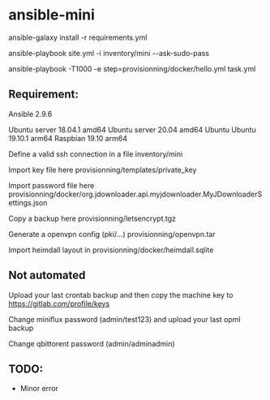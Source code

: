 # ansible-mini

ansible-galaxy install -r requirements.yml

ansible-playbook site.yml  -i inventory/mini --ask-sudo-pass

ansible-playbook  -T1000 -e step=provisionning/docker/hello.yml task.yml  

## Requirement:

Ansible 2.9.6

Ubuntu server 18.04.1 amd64
Ubuntu server 20.04   amd64
Ubuntu Ubuntu 19.10.1 arm64
Raspbian      19.10   arm64

Define a valid ssh connection in a file inventory/mini

Import key file here provisionning/templates/private_key

Import password file here provisionning/docker/org.jdownloader.api.myjdownloader.MyJDownloaderSettings.json

Copy a backup here provisionning/letsencrypt.tgz

Generate a openvpn config (pki/...) provisionning/openvpn.tar 

Import heimdall layout in  provisionning/docker/heimdall.sqlite

## Not automated

Upload your last crontab backup and then copy the machine key to https://gitlab.com/profile/keys

Change miniflux password (admin/test123) and upload your last opml backup

Change qbittorent password (admin/adminadmin)

## TODO:

- Minor error
